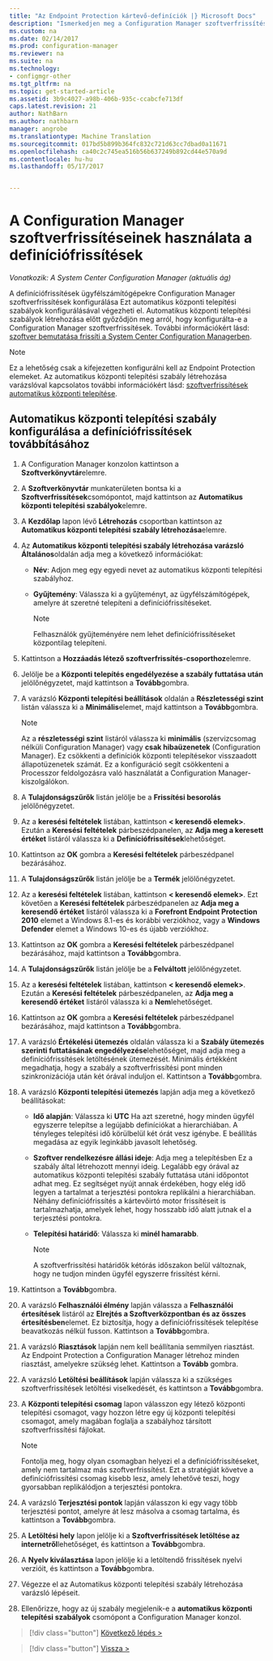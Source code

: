 ```yaml
---
title: "Az Endpoint Protection kártevő-definíciók |} Microsoft Docs"
description: "Ismerkedjen meg a Configuration Manager szoftverfrissítéseinek beállítása a definíciófrissítések ügyfélszámítógépekre."
ms.custom: na
ms.date: 02/14/2017
ms.prod: configuration-manager
ms.reviewer: na
ms.suite: na
ms.technology:
- configmgr-other
ms.tgt_pltfrm: na
ms.topic: get-started-article
ms.assetid: 3b9c4027-a98b-406b-935c-ccabcfe713df
caps.latest.revision: 21
author: NathBarn
ms.author: nathbarn
manager: angrobe
ms.translationtype: Machine Translation
ms.sourcegitcommit: 017bd5b899b364fc832c721d63cc7dbad0a11671
ms.openlocfilehash: ca40c2c745ea516b56b637249b892cd44e570a9d
ms.contentlocale: hu-hu
ms.lasthandoff: 05/17/2017


---
```


#  <a name="using-configuration-manager-software-updates-to-deliver-definition-updates"></a>A Configuration Manager szoftverfrissítéseinek használata a definíciófrissítések

*Vonatkozik: A System Center Configuration Manager (aktuális ág)*


 A definíciófrissítések ügyfélszámítógépekre Configuration Manager szoftverfrissítések konfigurálása Ezt automatikus központi telepítési szabályok konfigurálásával végezheti el. Automatikus központi telepítési szabályok létrehozása előtt győződjön meg arról, hogy konfigurálta-e a Configuration Manager szoftverfrissítések. További információkért lásd: [szoftver bemutatása frissíti a System Center Configuration Managerben](/sccm/sum/understand/software-updates-introduction).

> [!NOTE]
>  Ez a lehetőség csak a kifejezetten konfigurálni kell az Endpoint Protection elemeket. Az automatikus központi telepítési szabály létrehozása varázslóval kapcsolatos további információkért lásd: [szoftverfrissítések automatikus központi telepítése](/sccm/sum/deploy-use/automatically-deploy-software-updates).

## <a name="to-configure-an-automatic-deployment-rule-to-deliver-definition-updates"></a>Automatikus központi telepítési szabály konfigurálása a definíciófrissítések továbbításához

1.  A Configuration Manager konzolon kattintson a **Szoftverkönyvtár**elemre.

2.  A **Szoftverkönyvtár** munkaterületen bontsa ki a **Szoftverfrissítések**csomópontot, majd kattintson az **Automatikus központi telepítési szabályok**elemre.

3.  A **Kezdőlap** lapon lévő **Létrehozás** csoportban kattintson az **Automatikus központi telepítési szabály létrehozása**elemre.

4.  Az **Automatikus központi telepítési szabály létrehozása varázsló** **Általános**oldalán adja meg a következő információkat:

    -   **Név**: Adjon meg egy egyedi nevet az automatikus központi telepítési szabályhoz.

    -   **Gyűjtemény**: Válassza ki a gyűjteményt, az ügyfélszámítógépek, amelyre át szeretné telepíteni a definíciófrissítéseket.

        > [!NOTE]
        >  Felhasználók gyűjteményére nem lehet definíciófrissítéseket központilag telepíteni.

5.  Kattintson a **Hozzáadás létező szoftverfrissítés-csoporthoz**elemre.

6.  Jelölje be a  **Központi telepítés engedélyezése a szabály futtatása után** jelölőnégyzetet, majd kattintson a **Tovább**gombra.

7.  A varázsló **Központi telepítési beállítások** oldalán a **Részletességi szint** listán válassza ki a **Minimális**elemet, majd kattintson a **Tovább**gombra.

    > [!NOTE]
    >  Az a **részletességi szint** listáról válassza ki **minimális** (szervizcsomag nélküli Configuration Manager) vagy **csak hibaüzenetek** (Configuration Manager). Ez csökkenti a definíciók központi telepítésekor visszaadott állapotüzenetek számát. Ez a konfiguráció segít csökkenteni a Processzor feldolgozásra való használatát a Configuration Manager-kiszolgálókon.

8.  A **Tulajdonságszűrők** listán jelölje be a **Frissítési besorolás** jelölőnégyzetet.

9. Az a **keresési feltételek** listában, kattintson **< keresendő elemek\>**. Ezután a **Keresési feltételek** párbeszédpanelen, az **Adja meg a keresett értéket** listáról válassza ki a **Definíciófrissítések**lehetőséget.

10. Kattintson az **OK** gombra a **Keresési feltételek** párbeszédpanel bezárásához.

11. A **Tulajdonságszűrők** listán jelölje be a **Termék** jelölőnégyzetet.

12. Az a **keresési feltételek** listában, kattintson **< keresendő elemek\>**. Ezt követően a **Keresési feltételek** párbeszédpanelen az **Adja meg a keresendő értéket** listáról válassza ki a **Forefront Endpoint Protection 2010** elemet a Windows 8.1-es és korábbi verziókhoz, vagy a **Windows Defender** elemet a Windows 10-es és újabb verziókhoz.

13. Kattintson az **OK** gombra a **Keresési feltételek** párbeszédpanel bezárásához, majd kattintson a **Tovább**gombra.

14. A **Tulajdonságszűrők** listán jelölje be a **Felváltott** jelölőnégyzetet.

15. Az a **keresési feltételek** listában, kattintson **< keresendő elemek\>**. Ezután a **Keresési feltételek** párbeszédpanelen, az **Adja meg a keresendő értéket** listáról válassza ki a **Nem**lehetőséget.

16. Kattintson az **OK** gombra a **Keresési feltételek** párbeszédpanel bezárásához, majd kattintson a **Tovább**gombra.

17. A varázsló **Értékelési ütemezés** oldalán válassza ki a **Szabály ütemezés szerinti futtatásának engedélyezése**lehetőséget, majd adja meg a definíciófrissítések letöltésének ütemezését. Minimális értékként megadhatja, hogy a szabály a szoftverfrissítési pont minden szinkronizációja után két órával induljon el. Kattintson a **Tovább**gombra.

18. A varázsló **Központi telepítési ütemezés** lapján adja meg a következő beállításokat:

    -   **Idő alapján**: Válassza ki **UTC** Ha azt szeretné, hogy minden ügyfél egyszerre telepítse a legújabb definíciókat a hierarchiában. A tényleges telepítési idő körülbelül két órát vesz igénybe. E beállítás megadása az egyik leginkább javasolt lehetőség.

    -   **Szoftver rendelkezésre állási ideje**: Adja meg a telepítésben Ez a szabály által létrehozott mennyi ideig. Legalább egy órával az automatikus központi telepítési szabály futtatása utáni időpontot adhat meg. Ez segítséget nyújt annak érdekében, hogy elég idő legyen a tartalmat a terjesztési pontokra replikálni a hierarchiában. Néhány definíciófrissítés a kártevőirtó motor frissítéseit is tartalmazhatja, amelyek lehet, hogy hosszabb idő alatt jutnak el a terjesztési pontokra.

    -   **Telepítési határidő**: Válassza ki **minél hamarabb**.

        > [!NOTE]
        >  A szoftverfrissítési határidők kétórás időszakon belül változnak, hogy ne tudjon minden ügyfél egyszerre frissítést kérni.

19. Kattintson a **Tovább**gombra.

20. A varázsló **Felhasználói élmény** lapján válassza a **Felhasználói értesítések** listáról az **Elrejtés a Szoftverközpontban és az összes értesítésben**elemet.   Ez biztosítja, hogy a definíciófrissítések telepítése beavatkozás nélkül fusson. Kattintson a **Tovább**gombra.

21. A varázsló **Riasztások** lapján nem kell beállítania semmilyen riasztást. Az Endpoint Protection a Configuration Manager létrehoz minden riasztást, amelyekre szükség lehet. Kattintson a **Tovább** gombra.

22. A varázsló **Letöltési beállítások** lapján válassza ki a szükséges szoftverfrissítések letöltési viselkedését, és kattintson a **Tovább**gombra.

23. A **Központi telepítési csomag** lapon válasszon egy létező központi telepítési csomagot, vagy hozzon létre egy új központi telepítési csomagot, amely magában foglalja a szabályhoz társított szoftverfrissítési fájlokat.

    > [!NOTE]
    >  Fontolja meg, hogy olyan csomagban helyezi el a definíciófrissítéseket, amely nem tartalmaz más szoftverfrissítést. Ezt a stratégiát követve a definíciófrissítési csomag kisebb lesz, amely lehetővé teszi, hogy gyorsabban replikálódjon a terjesztési pontokra.

24. A varázsló **Terjesztési pontok** lapján válasszon ki egy vagy több terjesztési pontot, amelyre át lesz másolva a csomag tartalma, és kattintson a **Tovább**gombra.

25. A **Letöltési hely** lapon jelölje ki a **Szoftverfrissítések letöltése az internetről**lehetőséget, és kattintson a **Tovább**gombra.

26. A **Nyelv kiválasztása** lapon jelölje ki a letöltendő frissítések nyelvi verzióit, és kattintson a **Tovább**gombra.

27. Végezze el az Automatikus központi telepítési szabály létrehozása varázsló lépéseit.

28. Ellenőrizze, hogy az új szabály megjelenik-e a **automatikus központi telepítési szabályok** csomópont a Configuration Manager konzol.


> [!div class="button"]
[Következő lépés >](endpoint-antimalware-policies.md)

> [!div class="button"]
[Vissza >](endpoint-configure-alerts.md)


